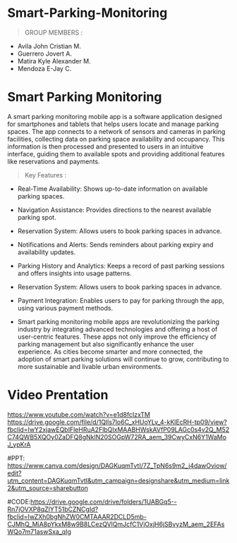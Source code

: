 # Smart-Parking-Monitoring

> GROUP MEMBERS :
- Avila John Cristian M.
- Guerrero Jovert A.
- Matira Kyle Alexander M.
- Mendoza E-Jay C.
# Smart Parking Monitoring
A smart parking monitoring mobile app is a software application designed for smartphones and tablets that helps users locate and manage parking spaces. The app connects to a network of sensors and cameras in parking facilities, collecting data on parking space availability and occupancy. This information is then processed and presented to users in an intuitive interface, guiding them to available spots and providing additional features like reservations and payments.
> Key Features :
- Real-Time Availability: Shows up-to-date information on available parking spaces.
- Navigation Assistance: Provides directions to the nearest available parking spot.
- Reservation System: Allows users to book parking spaces in advance.
- Notifications and Alerts: Sends reminders about parking expiry and availability updates.
- Parking History and Analytics: Keeps a record of past parking sessions and offers insights into usage patterns.
- Reservation System: Allows users to book parking spaces in advance.
- Payment Integration: Enables users to pay for parking through the app, using various payment methods.

- Smart parking monitoring mobile apps are revolutionizing the parking industry by integrating advanced technologies and offering a host of user-centric features. These apps not only improve the efficiency of parking management but also significantly enhance the user experience. As cities become smarter and more connected, the adoption of smart parking solutions will continue to grow, contributing to more sustainable and livable urban environments.


# Video Prentation
https://www.youtube.com/watch?v=e1d8fcIzxTM
https://drive.google.com/file/d/1Qlls7lo6C_xHUoYLv_4-kKlEcRH-tp09/view?fbclid=IwY2xjawEQbIFleHRuA2FlbQIxMAABHWskAVfP09LAGc0s4v2Q_M52C74QWB5XQOy0ZaDFQ8gNklN20SOGpW72RA_aem_39CwyCxN6Y1WaMoJ_ypKrA

#PPT: https://www.canva.com/design/DAGKuqmTvtI/7Z_TpN6s9m2_j4dawOviow/edit?utm_content=DAGKuqmTvtI&utm_campaign=designshare&utm_medium=link2&utm_source=sharebutton

#CODE:https://drive.google.com/drive/folders/1UABGq5--Rn7jOVXP8qZlYT51bCZNCgId?fbclid=IwZXh0bgNhZW0CMTAAAR2DCLD5mb-CJMhQ_MiA8pYkxM8w9B8LCezQVlQmJcfC1VjOxjH6jSBvyzM_aem_2EFAsWQo7m71aswSxa_qIg
